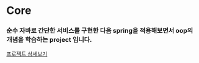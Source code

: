 # Core

### 순수 자바로 간단한 서비스를 구현한 다음 spring을 적용해보면서 oop의 개념을 학습하는 project 입니다.

[프로젝트 상세보기](https://round-angelfish-085.notion.site/c8ea701e70c84893b8e0040532406771)

